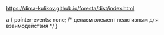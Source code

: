 https://dima-kulikov.github.io/foresta/dist/index.html


a {
    pointer-events: none; /* делаем элемент неактивным для взаимодействия */
    }
